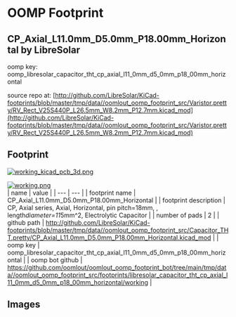 # OOMP Footprint  
## CP_Axial_L11.0mm_D5.0mm_P18.00mm_Horizontal  by LibreSolar  
  
oomp key: oomp_libresolar_capacitor_tht_cp_axial_l11_0mm_d5_0mm_p18_00mm_horizontal  
  
source repo at: [http://github.com/LibreSolar/KiCad-footprints/blob/master/tmp/data//oomlout_oomp_footprint_src/Varistor.pretty/RV_Rect_V25S440P_L26.5mm_W8.2mm_P12.7mm.kicad_mod](http://github.com/LibreSolar/KiCad-footprints/blob/master/tmp/data//oomlout_oomp_footprint_src/Varistor.pretty/RV_Rect_V25S440P_L26.5mm_W8.2mm_P12.7mm.kicad_mod)  
## Footprint  
  
[![working_kicad_pcb_3d.png](working_kicad_pcb_3d_600.png)](working_kicad_pcb_3d.png)  
  
[![working.png](working_600.png)](working.png)  
| name | value | 
| --- | --- | 
| footprint name | CP_Axial_L11.0mm_D5.0mm_P18.00mm_Horizontal | 
| footprint description | CP, Axial series, Axial, Horizontal, pin pitch=18mm, , length*diameter=11*5mm^2, Electrolytic Capacitor | 
| number of pads | 2 | 
| github path | http://github.com/LibreSolar/KiCad-footprints/blob/master/tmp/data//oomlout_oomp_footprint_src/Capacitor_THT.pretty/CP_Axial_L11.0mm_D5.0mm_P18.00mm_Horizontal.kicad_mod | 
| oomp key | oomp_libresolar_capacitor_tht_cp_axial_l11_0mm_d5_0mm_p18_00mm_horizontal | 
| oomp bot github | https://github.com/oomlout/oomlout_oomp_footprint_bot/tree/main/tmp/data//oomlout_oomp_footprint_src/footprints/libresolar_capacitor_tht_cp_axial_l11_0mm_d5_0mm_p18_00mm_horizontal/working | 
## Images  
